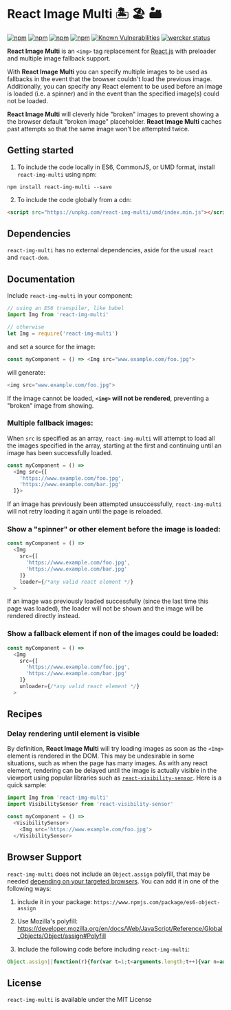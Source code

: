 React Image Multi 🏝 🏖 🏜
===

[![npm](https://img.shields.io/npm/v/react-img-multi.svg?style=flat-square)](https://www.npmjs.com/package/react-img-multi)
[![npm](https://img.shields.io/npm/l/react-img-multi.svg?style=flat-square)](https://www.npmjs.com/package/react-img-multi)
[![npm](https://img.shields.io/npm/dt/react-img-multi.svg?style=flat-square)](https://www.npmjs.com/package/react-img-multi)
[![npm](https://img.shields.io/npm/dm/react-img-multi.svg?style=flat-square)](https://www.npmjs.com/package/react-img-multi)
[![Known Vulnerabilities](https://snyk.io/test/npm/react-img-multi/badge.svg)](https://snyk.io/test/npm/react-img-multi)
[![wercker status](https://app.wercker.com/status/deff357a6b8d111f465c78e690dc9019/s/master "wercker status")](https://app.wercker.com/project/byKey/deff357a6b8d111f465c78e690dc9019)

**React Image Multi** is an `<img>` tag replacement for [React.js](https://facebook.github.io/react/) with preloader and multiple image fallback support.

With **React Image Multi** you can specify multiple images to be used as fallbacks in the event that the browser couldn't load the previous image. Additionally, you can specify any React element to be used before an image is loaded (i.e. a spinner) and in the event than the specified image(s) could not be loaded.

**React Image Multi** will cleverly hide "broken" images to prevent showing a the browser default "broken image"  placeholder. **React Image Multi** caches past attempts so that the same image won't be attempted twice.

Getting started
---

1. To include the code locally in ES6, CommonJS, or UMD format, install `react-img-multi` using npm:

  ```
  npm install react-img-multi --save
  ```

2. To include the code globally from a cdn:
  ```html
  <script src="https://unpkg.com/react-img-multi/umd/index.min.js"></script>
  ```

Dependencies
---
`react-img-multi` has no external dependencies, aside for the usual `react` and `react-dom`.


Documentation
---
Include `react-img-multi` in your component:

```js
// using an ES6 transpiler, like babel
import Img from 'react-img-multi'

// otherwise
let Img = require('react-img-multi')
```

and set a source for the image:

```js
const myComponent = () => <Img src="www.example.com/foo.jpg">
```

will generate:

```js
<img src="www.example.com/foo.jpg">
```
If the image cannot be loaded, **`<img>` will not be rendered**, preventing a "broken" image from showing.

### Multiple fallback images:
When `src` is specified as an array, `react-img-multi` will attempt to load all the images specified in the array, starting at the first and continuing until an image has been successfully loaded.

```js
const myComponent = () =>
  <Img src={[
    'https://www.example.com/foo.jpg',
    'https://www.example.com/bar.jpg'
  ]}>
```
If an image has previously been attempted unsuccessfully, `react-img-multi` will not retry loading it again until the page is reloaded.

### Show a "spinner" or other element before the image is loaded:
```js
const myComponent = () =>
  <Img
    src={[
      'https://www.example.com/foo.jpg',
      'https://www.example.com/bar.jpg'
    ]}
    loader={/*any valid react element */}
  >
```
If an image was previously loaded successfully (since the last time this page was loaded), the loader will not be shown and the image will be rendered directly instead.


### Show a fallback element if non of the images could be loaded:
```js
const myComponent = () =>
  <Img
    src={[
      'https://www.example.com/foo.jpg',
      'https://www.example.com/bar.jpg'
    ]}
    unloader={/*any valid react element */}
  >
```

Recipes
---
### Delay rendering until element is visible
By definition, **React Image Multi** will try loading images as soon as the `<Img>` element is rendered in the DOM. This may be undesirable in some situations, such as when the page has many images. As with any react element, rendering can be delayed until the image is actually visible in the viewport using popular libraries such as [`react-visibility-sensor`](https://www.npmjs.com/package/react-visibility-sensor). Here is a quick sample:
```js
import Img from 'react-img-multi'
import VisibilitySensor from 'react-visibility-sensor'

const myComponent = () =>
  <VisibilitySensor>
    <Img src='https://www.example.com/foo.jpg'>
  </VisibilitySensor>
```


Browser Support
---
`react-img-multi` does not include an `Object.assign` polyfill, that may be needed [depending on your targeted browsers](http://kangax.github.io/compat-table/es6/#test-Object_static_methods_Object.assign). You can add it in one of the following ways:

1. include it in your package: `https://www.npmjs.com/package/es6-object-assign`

2. Use Mozilla's polyfill: https://developer.mozilla.org/en/docs/Web/JavaScript/Reference/Global_Objects/Object/assign#Polyfill

3. Include the following code before including `react-img-multi`:

  ```js
  Object.assign||function(r){for(var t=1;t<arguments.length;t++){var n=arguments[t];for(var a in n)Object.prototype.hasOwnProperty.call(n,a)&&(r[a]=n[a])}return r};
  ```

License
---
`react-img-multi` is available under the MIT License
